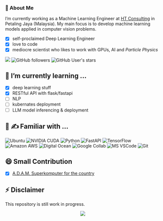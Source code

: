 ### 👋 About Me 

I’m currently working as a Machine Learning Engineer at [HT Consulting](https://htasia.com/) in Petaling Jaya (Malaysia). My main focus is to develop machine learning models applied in computer vision problems.

- [x] self-proclaimed Deep Learning Engineer 
- [x] love to code
- [x] mediocre scientist who likes to work with GPUs, AI and *Particle Physics*

![](https://visitor-badge.glitch.me/badge?page_id=knabenphysik) ![GitHub followers](https://img.shields.io/github/followers/knabenphysik) ![GitHub User's stars](https://img.shields.io/github/stars/knabenphysik)


## 🌱 I’m currently learning ...

- [x] deep learning stuff
- [x] RESTful API with flask/fastapi
- [ ] NLP
- [ ] kubernates deployment
- [ ] LLM model inferencing & deployment

## :pinching_hand: :writing_hand: Familiar with ...

![Ubuntu](https://img.shields.io/badge/Ubuntu-E95420?style=for-the-badge&logo=ubuntu&logoColor=white)
![NVIDIA CUDA](https://img.shields.io/badge/NVIDIA-CUDA0?style=for-the-badge&logo=nvidia&logoColor=white)
![Python](https://img.shields.io/badge/Python-3776AB?style=for-the-badge&logo=python&logoColor=white)
![FastAPI](https://img.shields.io/badge/fastapi-685EA9?style=for-the-badge&logo=viber&logoColor=white)
![TensorFlow](https://img.shields.io/badge/TensorFlow-FF6F00?style=for-the-badge&logo=tensorflow&logoColor=white)
![Amazon AWS](https://img.shields.io/badge/Amazon_AWS-FF9900?style=for-the-badge&logo=amazonaws&logoColor=white)
![Digital Ocean](https://img.shields.io/badge/Digital_Ocean-0080FF?style=for-the-badge&logo=DigitalOcean&logoColor=white)
![Google Collab](https://img.shields.io/badge/Colab-F9AB00?style=for-the-badge&logo=googlecolab&color=525252)
![MS VSCode](https://img.shields.io/badge/Visual_Studio_Code-0078D4?style=for-the-badge&logo=visual%20studio%20code&logoColor=white)
![Git](https://img.shields.io/badge/GIT-E44C30?style=for-the-badge&logo=git&logoColor=white)


## 😄 Small Contribution
- [x] [A.D.A.M. Superkomputer for the country](https://hpcg-benchmark.org/custom/index.html%3Flid=155&slid=299.html#Twistcode)


## ⚡ Disclaimer

This repository is still work in progress.

<p align="center">
  <img src="https://github-readme-stats.vercel.app/api?username=knabenphysik&show_icons=true&theme=dracula&hide=issues&count_private=true">
</p>
